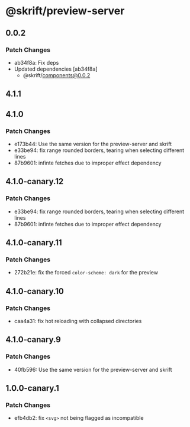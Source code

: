 # @skrift/preview-server

## 0.0.2

### Patch Changes

- ab34f8a: Fix deps
- Updated dependencies [ab34f8a]
  - @skrift/components@0.0.2

## 4.1.1

## 4.1.0

### Patch Changes

- e173b44: Use the same version for the preview-server and skrift
- e33be94: fix range rounded borders, tearing when selecting different lines
- 87b9601: infinte fetches due to improper effect dependency

## 4.1.0-canary.12

### Patch Changes

- e33be94: fix range rounded borders, tearing when selecting different lines
- 87b9601: infinte fetches due to improper effect dependency

## 4.1.0-canary.11

### Patch Changes

- 272b21e: fix the forced `color-scheme: dark` for the preview

## 4.1.0-canary.10

### Patch Changes

- caa4a31: fix hot reloading with collapsed directories

## 4.1.0-canary.9

### Patch Changes

- 40fb596: Use the same version for the preview-server and skrift

## 1.0.0-canary.1

### Patch Changes

- efb4db2: fix `<svg>` not being flagged as incompatible
